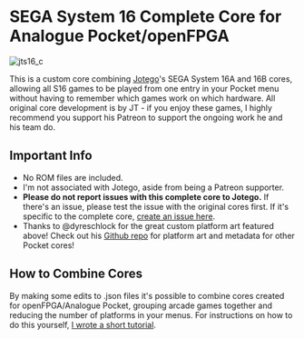 # SEGA System 16 Complete Core for Analogue Pocket/openFPGA

![jts16_c](https://github.com/espiox/jts16_complete/assets/60354147/4cf52a10-8624-4249-a715-933d83e74337)

This is a custom core combining [Jotego](https://www.patreon.com/jotego)'s SEGA System 16A and 16B cores, allowing all S16 games to be played from one entry in your Pocket menu without having to remember which games work on which hardware. All original core development is by JT - if you enjoy these games, I highly recommend you support his Patreon to support the ongoing work he and his team do.


## Important Info
- No ROM files are included.
- I'm not associated with Jotego, aside from being a Patreon supporter.
- **Please do not report issues with this complete core to Jotego.** If there's an issue, please test the issue with the original cores first. If it's specific to the complete core, [create an issue here](https://github.com/espiox/openfpga-combo-cores/issues).
- Thanks to @dyreschlock for the great custom platform art featured above! Check out his [Github repo](https://github.com/dyreschlock/pocket-platform-images) for platform art and metadata for other Pocket cores!


## How to Combine Cores
By making some edits to .json files it's possible to combine cores created for openFPGA/Analogue Pocket, grouping arcade games together and reducing the number of platforms in your menus. For instructions on how to do this yourself, [I wrote a short tutorial](https://github.com/espiox/openfpga-combo-cores/blob/main/Combining-Cores.md).
